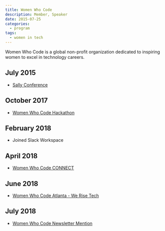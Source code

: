 ```yaml
---
title: Women Who Code
description: Member, Speaker
date: 2015-07-25
categories:
  - program
tags:
  - women in tech
---
```


Women Who Code is a global non-profit organization dedicated to inspiring women to excel in technology careers.

## July 2015

- [Sally Conference](/2015/07/25/sally-conference/)

## October 2017

- [Women Who Code Hackathon](/2017/10/21/women-who-code-hackathon/)

## February 2018

- Joined Slack Workspace

## April 2018

- [Women Who Code CONNECT](/2018/04/28/women-who-code-connect/)

## June 2018

- [Women Who Code Atlanta - We Rise Tech](/2018/06/21/we-rise-tech-conference/)

## July 2018

- [Women Who Code Newsletter Mention](/2018/07/24/women-who-code-newsletter-code-review/)
